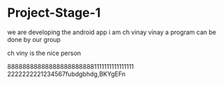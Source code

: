 # Project-Stage-1
we are developing the android app 
i am ch vinay
 vinay
a program can be done by our group 

ch viny is the nice person


888888888888888888888881111111111111111
2222222221234567fubdgbhdg,BKYgEFn
